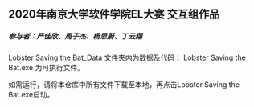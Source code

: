 ## 2020年南京大学软件学院EL大赛 交互组作品

##### 参与者：严佳欣、周子杰、杨思蔚、丁云翔 

Lobster Saving the Bat_Data 文件夹内为数据及代码；
Lobster Saving the Bat.exe 为可执行文件。

如需运行，请将本仓库中所有文件下载至本地，再点击Lobster Saving the Bat.exe启动。
